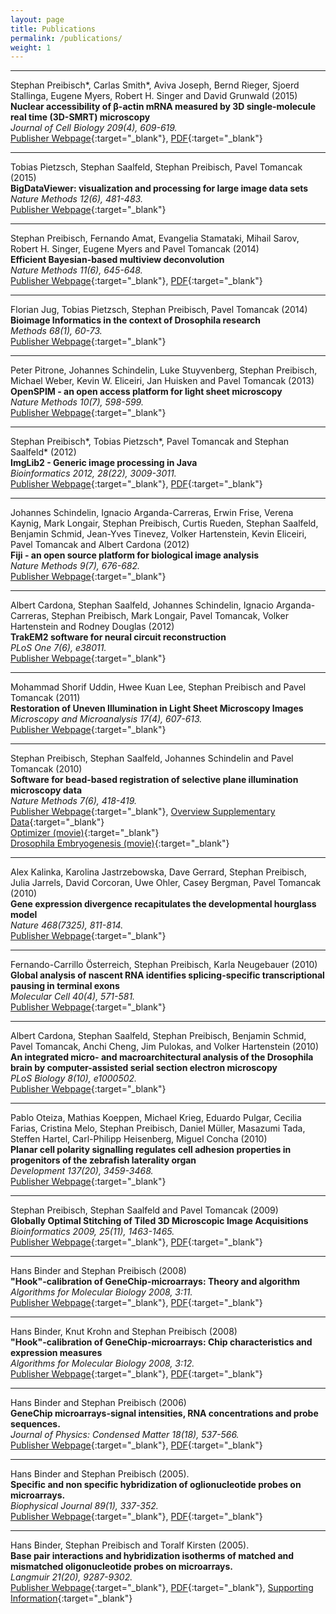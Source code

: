 ```yaml
---
layout: page
title: Publications
permalink: /publications/
weight: 1
---
```


<hr/> <!--line separator-->

Stephan Preibisch*, Carlas Smith*, Aviva Joseph, Bernd Rieger, Sjoerd Stallinga, Eugene Myers, Robert H. Singer and David Grunwald (2015)  
**Nuclear accessibility of β-actin mRNA measured by 3D single-molecule real time (3D-SMRT) microscopy**  
*Journal of Cell Biology 209(4), 609-619.*  
[Publisher Webpage](http://jcb.rupress.org/content/209/4/609){:target="_blank"},
[PDF](http://jcb.rupress.org/content/209/4/609.full.pdf){:target="_blank"}

<hr/> <!--line separator-->

Tobias Pietzsch, Stephan Saalfeld, Stephan Preibisch, Pavel Tomancak (2015)  
**BigDataViewer: visualization and processing for large image data sets**  
*Nature Methods 12(6), 481-483.*  
[Publisher Webpage](http://www.nature.com/nmeth/journal/v12/n6/full/nmeth.3392.html){:target="_blank"}

<hr/> <!--line separator-->

Stephan Preibisch, Fernando Amat, Evangelia Stamataki, Mihail Sarov, Robert H. Singer, Eugene Myers and Pavel Tomancak (2014)  
**Efficient Bayesian-based multiview deconvolution**   
*Nature Methods 11(6), 645-648.*  
[Publisher Webpage](http://www.nature.com/nmeth/journal/vaop/ncurrent/full/nmeth.2929.html){:target="_blank"},
[PDF](http://www.ncbi.nlm.nih.gov/pmc/articles/PMC4153441){:target="_blank"}

<hr/> <!--line separator-->

Florian Jug, Tobias Pietzsch, Stephan Preibisch, Pavel Tomancak (2014)  
**Bioimage Informatics in the context of Drosophila research**  
*Methods 68(1), 60-73.*  
[Publisher Webpage](http://www.sciencedirect.com/science/article/pii/S1046202314001480){:target="_blank"}

<hr/> <!--line separator-->

Peter Pitrone, Johannes Schindelin, Luke Stuyvenberg, Stephan Preibisch, Michael Weber, Kevin W. Eliceiri, Jan Huisken and Pavel Tomancak (2013)  
**OpenSPIM - an open access platform for light sheet microscopy**  
*Nature Methods 10(7), 598-599.*  
[Publisher Webpage](http://www.nature.com/nmeth/journal/vaop/ncurrent/full/nmeth.2507.html){:target="_blank"}

<hr/> <!--line separator-->

Stephan Preibisch*, Tobias Pietzsch*, Pavel Tomancak and Stephan Saalfeld* (2012)  
**ImgLib2 - Generic image processing in Java**  
*Bioinformatics 2012, 28(22), 3009-3011.*  
[Publisher Webpage](http://bioinformatics.oxfordjournals.org/content/28/22/3009.long){:target="_blank"},
[PDF](http://bioinformatics.oxfordjournals.org/content/28/22/3009.full.pdf){:target="_blank"}

<hr/> <!--line separator-->

Johannes Schindelin, Ignacio Arganda-Carreras, Erwin Frise, Verena Kaynig, Mark Longair, Stephan Preibisch, Curtis Rueden, Stephan Saalfeld, Benjamin Schmid, Jean-Yves Tinevez, Volker Hartenstein, Kevin Eliceiri, Pavel Tomancak and Albert Cardona (2012)  
**Fiji - an open source platform for biological image analysis**  
*Nature Methods 9(7), 676-682.*  
[Publisher Webpage](http://www.nature.com/nmeth/journal/v9/n7/full/nmeth.2019.html){:target="_blank"}

<hr/> <!--line separator-->

Albert Cardona, Stephan Saalfeld, Johannes Schindelin, Ignacio Arganda-Carreras, Stephan Preibisch, Mark Longair, Pavel Tomancak, Volker Hartenstein and Rodney Douglas (2012)  
**TrakEM2 software for neural circuit reconstruction**  
*PLoS One 7(6), e38011.*  
[Publisher Webpage](http://www.plosone.org/article/info%3Adoi%2F10.1371%2Fjournal.pone.0038011){:target="_blank"}

<hr/> <!--line separator-->

Mohammad Shorif Uddin, Hwee Kuan Lee, Stephan Preibisch and Pavel Tomancak (2011)  
**Restoration of Uneven Illumination in Light Sheet Microscopy Images**  
*Microscopy and Microanalysis 17(4), 607-613.*  
[Publisher Webpage](http://journals.cambridge.org/action/displayAbstract?fromPage=online&aid=8332640){:target="_blank"}

<hr/> <!--line separator-->

Stephan Preibisch, Stephan Saalfeld, Johannes Schindelin and Pavel Tomancak (2010)  
**Software for bead-based registration of selective plane illumination microscopy data**  
*Nature Methods 7(6), 418-419.*  
[Publisher Webpage](http://www.nature.com/nmeth/journal/v7/n6/full/nmeth0610-418.html){:target="_blank"},
[Overview Supplementary Data](http://www.nature.com/nmeth/journal/v7/n6/suppinfo/nmeth0610-418_S1.html){:target="_blank"}  
[Optimizer (movie)](http://www.nature.com/nmeth/journal/v7/n6/extref/nmeth0610-418-S5.mov){:target="_blank"}  
[Drosophila Embryogenesis (movie)](http://www.nature.com/nmeth/journal/v7/n6/extref/nmeth0610-418-S7.mov){:target="_blank"}

<hr/> <!--line separator-->

Alex Kalinka, Karolina Jastrzebowska, Dave Gerrard, Stephan Preibisch, Julia Jarrels, David Corcoran, Uwe Ohler, Casey Bergman, Pavel Tomancak (2010)  
**Gene expression divergence recapitulates the developmental hourglass model**  
*Nature 468(7325), 811-814.*  
[Publisher Webpage](http://www.nature.com/nature/journal/v468/n7325/pdf/nature09634.pdf){:target="_blank"}

<hr/> <!--line separator-->

Fernando-Carrillo Österreich, Stephan Preibisch, Karla Neugebauer (2010)  
**Global analysis of nascent RNA identifies splicing-specific transcriptional pausing in terminal exons**  
*Molecular Cell 40(4), 571-581.*  
[Publisher Webpage](http://www.cell.com/molecular-cell/abstract/S1097-2765%2810%2900842-7){:target="_blank"}

<hr/> <!--line separator-->

Albert Cardona, Stephan Saalfeld, Stephan Preibisch, Benjamin Schmid, Pavel Tomancak, Anchi Cheng, Jim Pulokas, and Volker Hartenstein (2010)  
**An integrated micro- and macroarchitectural analysis of the Drosophila brain by computer-assisted serial section electron microscopy**  
*PLoS Biology 8(10), e1000502.*  
[Publisher Webpage](http://journals.plos.org/plosbiology/article?id=10.1371/journal.pbio.1000502){:target="_blank"}

<hr/> <!--line separator-->

Pablo Oteiza, Mathias Koeppen, Michael Krieg, Eduardo Pulgar, Cecilia Farias, Cristina Melo, Stephan Preibisch, Daniel Müller, Masazumi Tada, Steffen Hartel, Carl-Philipp Heisenberg, Miguel Concha (2010)  
**Planar cell polarity signalling regulates cell adhesion properties in progenitors of the zebrafish laterality organ**  
*Development 137(20), 3459-3468.*  
[Publisher Webpage](http://dev.biologists.org/content/137/20/3459.long){:target="_blank"}

<hr/> <!--line separator-->

Stephan Preibisch, Stephan Saalfeld and Pavel Tomancak (2009)  
**Globally Optimal Stitching of Tiled 3D Microscopic Image Acquisitions**  
*Bioinformatics 2009, 25(11), 1463-1465.*  
[Publisher Webpage](http://bioinformatics.oxfordjournals.org/content/25/11/1463.abstract){:target="_blank"},
[PDF](http://bioinformatics.oxfordjournals.org/content/early/2009/04/03/bioinformatics.btp184.full.pdf){:target="_blank"}

<hr/> <!--line separator-->

Hans Binder and Stephan Preibisch (2008)     
**"Hook"-calibration of GeneChip-microarrays: Theory and algorithm**  
*Algorithms for Molecular Biology 2008, 3:11.*  
[Publisher Webpage](http://almob.biomedcentral.com/articles/10.1186/1748-7188-3-12){:target="_blank"}, 
[PDF](http://download.springer.com/static/pdf/937/art%253A10.1186%252F1748-7188-3-12.pdf?originUrl=http%3A%2F%2Falmob.biomedcentral.com%2Farticle%2F10.1186%2F1748-7188-3-12&token2=exp=1454501761~acl=%2Fstatic%2Fpdf%2F937%2Fart%25253A10.1186%25252F1748-7188-3-12.pdf*~hmac=ce355d927d16a21a669d9d7840f030ce0e1def1f5920702ee47f8e712ca621fc){:target="_blank"}

<hr/> <!--line separator-->

Hans Binder, Knut Krohn and Stephan Preibisch (2008)  
**"Hook"-calibration of GeneChip-microarrays: Chip characteristics and expression measures**   
*Algorithms for Molecular Biology 2008, 3:12.*  
[Publisher Webpage](http://almob.biomedcentral.com/articles/10.1186/1748-7188-3-11){:target="_blank"}, 
[PDF](http://download.springer.com/static/pdf/936/art%253A10.1186%252F1748-7188-3-11.pdf?originUrl=http%3A%2F%2Falmob.biomedcentral.com%2Farticle%2F10.1186%2F1748-7188-3-11&token2=exp=1454501727~acl=%2Fstatic%2Fpdf%2F936%2Fart%25253A10.1186%25252F1748-7188-3-11.pdf*~hmac=9bdacdddad0aadb3ec43e7f00702a87e68c148cc7d783b0c9d0ce41b6a2a1ee4){:target="_blank"}

<hr/> <!--line separator-->

Hans Binder and Stephan Preibisch (2006)  
**GeneChip microarrays-signal intensities, RNA concentrations and probe sequences.**  
*Journal of Physics: Condensed Matter 18(18), 537-566.*  
[Publisher Webpage](http://iopscience.iop.org/article/10.1088/0953-8984/18/18/S04/meta;jsessionid=41B33BA35E060256533A5AEEBD17E2CC.c1.iopscience.cld.iop.org){:target="_blank"}, 
[PDF](http://fly.mpi-cbg.de/~preibisch/pubs/genechip.pdf){:target="_blank"}

<hr/> <!--line separator-->

Hans Binder and Stephan Preibisch (2005).  
**Specific and non specific hybridization of oglionucleotide probes on microarrays.**  
*Biophysical Journal 89(1), 337-352.*  
[Publisher Webpage](http://www.cell.com/biophysj/abstract/S0006-3495(05)72684-9){:target="_blank"}, 
[PDF](http://fly.mpi-cbg.de/~preibisch/pubs/specific.pdf){:target="_blank"}

<hr/> <!--line separator-->


Hans Binder, Stephan Preibisch and Toralf Kirsten (2005).  
**Base pair interactions and hybridization isotherms of matched and mismatched  oligonucleotide probes on microarrays.**  
*Langmuir 21(20), 9287-9302.*  
[Publisher Webpage](http://pubs.acs.org/doi/abs/10.1021/la051231s){:target="_blank"}, 
[PDF](http://fly.mpi-cbg.de/~preibisch/pubs/base_pair.pdf){:target="_blank"}, 
[Supporting Information](http://fly.mpi-cbg.de/~preibisch/pubs/base_pair_supp.pdf){:target="_blank"}



